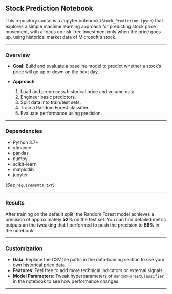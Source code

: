 ## Stock Prediction Notebook

This repository contains a Jupyter notebook (`Stock_Prediction.ipynb`) that explores a simple machine learning approach for predicting stock price movement, with a focus on risk-free investment only when the price goes up, using historical market data of Microsoft's stock.

---

### Overview

* **Goal**: Build and evaluate a baseline model to predict whether a stock’s price will go up or down on the next day.
* **Approach**:

  1. Load and preprocess historical price and volume data.
  2. Engineer basic predictors.
  3. Split data into train/test sets.
  4. Train a Random Forest classifier.
  5. Evaluate performance using precision.

---

### Dependencies

* Python 3.7+
* yfinance
* pandas
* numpy
* scikit-learn
* matplotlib
* jupyter

*(See `requirements.txt`)*

---


### Results

After training on the default split, the Random Forest model achieves a precision of approximately **52%** on the test set. You can find detailed metric outputs an the tweaking that I performed to push the precision to **58%** in the notebook.

---

### Customization

* **Data**: Replace the CSV file paths in the data-loading section to use your own historical price data.
* **Features**: Feel free to add more technical indicators or external signals.
* **Model Parameters**: Tweak hyperparameters of `RandomForestClassifier` in the notebook to see how performance changes.

---
